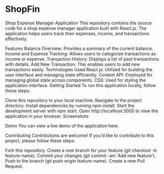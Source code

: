 # ShopFin
Shop Expense Manager Application
This repository contains the source code for a shop expense manager application built with React.js. The application helps users track their expenses, income, and transactions effectively.

Features
Balance Overview: Provides a summary of the current balance.
Income and Expense Tracking: Allows users to categorize transactions as income or expense.
Transaction History: Displays a list of past transactions with details.
Add New Transaction: This enables users to add new transactions easily.
Technologies Used
React.js: Utilized for building the user interface and managing state efficiently.
Context API: Employed for managing global state across components.
CSS: Used for styling the application interface.
Getting Started
To run this application locally, follow these steps:

Clone this repository to your local machine.
Navigate to the project directory.
Install dependencies by running npm install.
Start the development server with npm start.
Open http://localhost:3000 to view the application in your browser.
Screenshots


Demo
You can view a live demo of the application here.

Contributing
Contributions are welcome! If you'd like to contribute to this project, please follow these steps:

Fork this repository.
Create a new branch for your feature (git checkout -b feature-name).
Commit your changes (git commit -am 'Add new feature').
Push to the branch (git push origin feature-name).
Create a new Pull Request.
